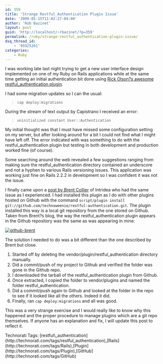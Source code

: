 ```yaml
---
id: 359
title: 'Strange Restful_Authentication Plugin Issue'
date: '2009-05-15T11:02:27-04:00'
author: 'Rob Bazinet'
layout: post
guid: 'http://localhost/~rbazinet/?p=359'
permalink: /ruby/strange-restful_authentication-plugin-issue/
dsq_thread_id:
    - '95925261'
categories:
    - Ruby
---
```


I was working late last night trying to get a new user interface design implemented on one of my Ruby on Rails applications while at the same time getting an initial authentication bit done using [Rick Olson?s awesome restful\_authentication plugin](http://github.com/technoweenie/restful-authentication/tree/master).

I had some migration updates so I can the usual:

> `cap deploy:migrations`

During the stream of text output by Capistrano I received an error:

> `uninitialized constant User::Authentication`

My initial thought was that I must have missed some configuration setting on my server, but after looking around for a bit I could not find what I might have left off. The error indicated with was something to do with the restful\_authentication plugin but testing in both development and production worked fine (of course).

Some searching around the web revealed a few suggestions ranging from making sure the restful\_authentication directory contained an underscore and not a hyphen to various Rails versioning issues. This application was working just fine on Rails 2.2.2 in development so I was confident it was not the issue.

I finally came upon a [post by Brent Collier](http://acts-as-blogr.com/posts/-uninitialized-constant-userauthentication) of Intridea who had the same issue as I experienced. I had installed this plugin as I do with other plugins hosted on Github with the command `script/plugin install git://github.com/technoweenie/restful-authentication.git`. The plugin installed this way is a local git repository from the one stored on Github. Taken from Brent?s blog, the way the restful\_authentication plugin appears in the Github repository was the same as was appearing in mine:

[![github-brent](https://accidentaltechnologist.com/files/media/image/WindowsLiveWriter/StrangeRestful_AuthenticationPluginIssue_8DD3/github-brent_thumb.jpg "github-brent")](https://accidentaltechnologist.com/files/media/image/WindowsLiveWriter/StrangeRestful_AuthenticationPluginIssue_8DD3/github-brent_2.jpg)

The solution I needed to do was a bit different than the one described by Brent but close.

1. Started off by deleting the vendor/plugin/restful\_authentication directory manually.
2. Did a commit/push of my project to Github and verified the folder was gone in the Github repo.
3. I downloaded the tarball of the restful\_authentication plugin from Github.
4. Once extracted, I copied the folder to vendor/plugins and named the folder restful\_authentication.
5. Did a commit/push again to Github and looked at the folder in the repo to see if it looked like all the others. Indeed it did.
6. Finally, ran `cap deploy:migrations` and all was good.
 
This was a very strange exercise and I would really like to know why this happened and the proper procedure to manage plugins which are a git repo themselves. If anyone has an explanation and fix, I will update this post to reflect it.

<div class="wlWriterEditableSmartContent" id="scid:0767317B-992E-4b12-91E0-4F059A8CECA8:b48e1b4f-e053-482b-963c-4dec655ac9d7" style="padding-bottom: 0px; margin: 0px; padding-left: 0px; padding-right: 0px; display: inline; float: none; padding-top: 0px">Technorati Tags: [restful\_authentication](http://technorati.com/tags/restful_authentication),[Rails](http://technorati.com/tags/Rails),[Plugin](http://technorati.com/tags/Plugin),[GitHub](http://technorati.com/tags/GitHub)</div>